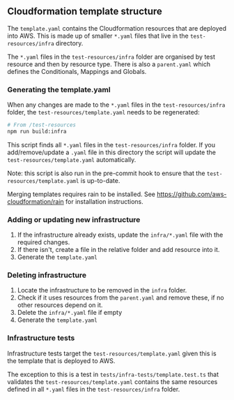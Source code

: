 ## Cloudformation template structure

The `template.yaml` contains the Cloudformation resources that are deployed into AWS. This is made up of smaller `*.yaml` files that live in the `test-resources/infra` directory.

The `*.yaml` files in the `test-resources/infra` folder are organised by test resource and then by resource type. There is also a `parent.yaml` which defines the Conditionals, Mappings and Globals.

### Generating the template.yaml
When any changes are made to the `*.yaml` files in the `test-resources/infra` folder, the `test-resources/template.yaml` needs to be regenerated:

```bash
# From /test-resources
npm run build:infra
```

This script finds all `*.yaml` files in the `test-resources/infra` folder. If you add/remove/update a `.yaml` file in this directory the script will update the `test-resources/template.yaml` automatically.

Note: this script is also run in the pre-commit hook to ensure that the `test-resources/template.yaml` is up-to-date.

Merging templates requires rain to be installed. See https://github.com/aws-cloudformation/rain for installation instructions.

### Adding or updating new infrastructure
1. If the infrastructure already exists, update the `infra/*.yaml` file with the required changes.
1. If there isn't, create a file in the relative folder and add resource into it.
1. Generate the `template.yaml`

### Deleting infrastructure
1. Locate the infrastructure to be removed in the `infra` folder.
1. Check if it uses resources from the `parent.yaml` and remove these, if no other resources depend on it.
1. Delete the `infra/*.yaml` file if empty
1. Generate the `template.yaml`

### Infrastructure tests
Infrastructure tests target the `test-resources/template.yaml` given this is the template that is deployed to AWS.

The exception to this is a test in `tests/infra-tests/template.test.ts` that validates the `test-resources/template.yaml` contains the same resources defined in all `*.yaml` files in the `test-resources/infra` folder.